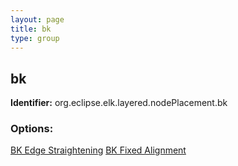 ```yaml
---
layout: page
title: bk
type: group
---
```

## bk

**Identifier:** org.eclipse.elk.layered.nodePlacement.bk

### Options:

[BK Edge Straightening](org-eclipse-elk-layered-nodePlacement-bk-edgeStraightening)
[BK Fixed Alignment](org-eclipse-elk-layered-nodePlacement-bk-fixedAlignment)

